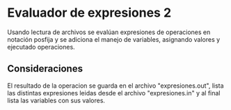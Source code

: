 # Evaluador de expresiones 2
Usando lectura de archivos se evalúan expresiones de operaciones en notación posfija y se adiciona el manejo de variables, asignando valores y ejecutado operaciones.

## Consideraciones
El resultado de la operacion se guarda en el archivo "expresiones.out", lista las distintas expresiones leidas desde el archivo "expresiones.in" y al final lista las variables con sus valores.
